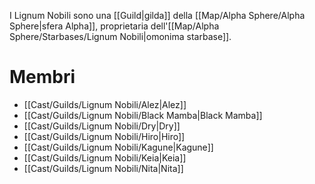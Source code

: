 I Lignum Nobili sono una [[Guild|gilda]] della [[Map/Alpha Sphere/Alpha Sphere|sfera Alpha]], proprietaria dell'[[Map/Alpha Sphere/Starbases/Lignum Nobili|omonima starbase]].

# Membri

- [[Cast/Guilds/Lignum Nobili/Alez|Alez]]
- [[Cast/Guilds/Lignum Nobili/Black Mamba|Black Mamba]]
- [[Cast/Guilds/Lignum Nobili/Dry|Dry]]
- [[Cast/Guilds/Lignum Nobili/Hiro|Hiro]]
- [[Cast/Guilds/Lignum Nobili/Kagune|Kagune]]
- [[Cast/Guilds/Lignum Nobili/Keia|Keia]]
- [[Cast/Guilds/Lignum Nobili/Nita|Nita]]